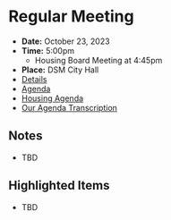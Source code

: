 # Regular Meeting

- **Date:** October 23, 2023
- **Time:** 5:00pm
    - Housing Board Meeting at 4:45pm
- **Place:** DSM City Hall
- [Details](https://www.dsm.city/citycouncil_detail_T60_R2494.php)
- [Agenda](https://councildocs.dsm.city/agendas/ag20231023.pdf)
- [Housing Agenda](https://councildocs.dsm.city/agendas/mg20231023.pdf)
- [Our Agenda Transcription](#/view/agenda~2023~transcription~10-23_RM)

## Notes

- TBD

## Highlighted Items

- TBD

